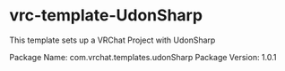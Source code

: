 # vrc-template-UdonSharp

This template sets up a VRChat Project with UdonSharp

Package Name: com.vrchat.templates.udonSharp
Package Version: 1.0.1